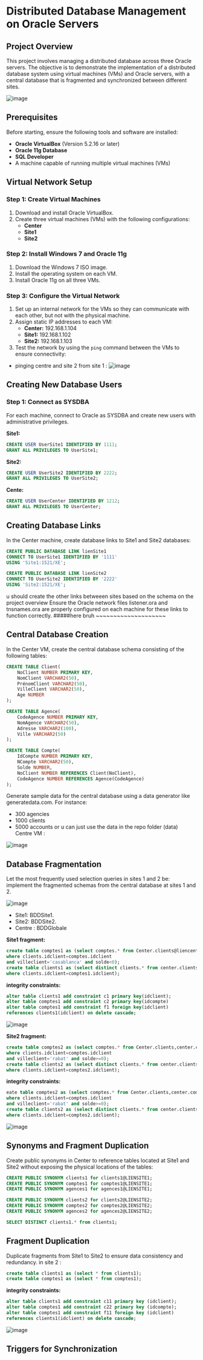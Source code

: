 # Distributed Database Management on Oracle Servers

## Project Overview

This project involves managing a distributed database across three Oracle servers. The objective is to demonstrate the implementation of a distributed database system using virtual machines (VMs) and Oracle servers, with a central database that is fragmented and synchronized between different sites.

![image](https://github.com/user-attachments/assets/b3782abf-1981-4368-b81b-76833aab170e)

## Prerequisites

Before starting, ensure the following tools and software are installed:

- **Oracle VirtualBox** (Version 5.2.16 or later)
- **Oracle 11g Database**
- **SQL Developer**
- A machine capable of running multiple virtual machines (VMs)

## Virtual Network Setup

### Step 1: Create Virtual Machines

1. Download and install Oracle VirtualBox.
2. Create three virtual machines (VMs) with the following configurations:
   - **Center**
   - **Site1**
   - **Site2**

### Step 2: Install Windows 7 and Oracle 11g

1. Download the Windows 7 ISO image.
2. Install the operating system on each VM.
3. Install Oracle 11g on all three VMs.

### Step 3: Configure the Virtual Network

1. Set up an internal network for the VMs so they can communicate with each other, but not with the physical machine.
2. Assign static IP addresses to each VM:
   - **Center:** 192.168.1.104
   - **Site1:** 192.168.1.102
   - **Site2:** 192.168.1.103
3. Test the network by using the `ping` command between the VMs to ensure connectivity:
*  pinging centre and site 2 from site 1 :
![image](https://github.com/user-attachments/assets/9116f984-ed27-4bc5-ae87-e4776fa66486)


  


## Creating New Database Users

### Step 1: Connect as SYSDBA

For each machine, connect to Oracle as SYSDBA and create new users with administrative privileges.

**Site1:**
```sql
CREATE USER UserSite1 IDENTIFIED BY 1111;
GRANT ALL PRIVILEGES TO UserSite1;
```

**Site2:**
```sql
CREATE USER UserSite2 IDENTIFIED BY 2222;
GRANT ALL PRIVILEGES TO UserSite2;
```

**Cente:**
```sql
CREATE USER UserCenter IDENTIFIED BY 1212;
GRANT ALL PRIVILEGES TO UserCenter;
```
## Creating Database Links

In the Center machine, create database links to Site1 and Site2 databases:

```sql
CREATE PUBLIC DATABASE LINK lienSite1 
CONNECT TO UserSite1 IDENTIFIED BY '1111' 
USING 'Site1:1521/XE';
```

```sql
CREATE PUBLIC DATABASE LINK lienSite2 
CONNECT TO UserSite2 IDENTIFIED BY '2222' 
USING 'Site2:1521/XE';
```
u should create the other links betweeen sites based on the schema on the project overview 
Ensure the Oracle network files listener.ora and tnsnames.ora are properly configured on each machine for these links to function correctly.
#####here bruh ~~~~~~~~~~~~~~~~~~~~
## Central Database Creation

In the Center VM, create the central database schema consisting of the following tables:

```sql
CREATE TABLE Client(
    NoClient NUMBER PRIMARY KEY,
    NomClient VARCHAR2(50),
    PrénomClient VARCHAR2(50),
    VilleClient VARCHAR2(50),
    Age NUMBER
);

CREATE TABLE Agence(
    CodeAgence NUMBER PRIMARY KEY,
    NomAgence VARCHAR2(50),
    Adresse VARCHAR2(100),
    Ville VARCHAR2(50)
);

CREATE TABLE Compte(
    IdCompte NUMBER PRIMARY KEY,
    NCompte VARCHAR2(50),
    Solde NUMBER,
    NoClient NUMBER REFERENCES Client(NoClient),
    CodeAgence NUMBER REFERENCES Agence(CodeAgence)
);

```
Generate sample data for the central database using a data generator like generatedata.com. For instance:

- 300 agencies
- 1000 clients
- 5000 accounts
or u can just use the data in the repo folder (data)  
Centre VM :

![image](https://github.com/user-attachments/assets/122538d0-03be-4310-95a4-4e2e23f482d8)

## Database Fragmentation

Let the most frequently used selection queries in sites 1 and 2 be: implement the fragmented schemas from the central database at sites 1 and 2.

![image](https://github.com/user-attachments/assets/810440e7-6c0d-4dba-ab48-b2875b773d0a)

- Site1: BDDSite1.
- Site2: BDDSite2.
- Centre : BDDGlobale
  
**Site1 fragment:**
```sql
create table comptes1 as (select comptes.* from Center.clients@liencenter,center.comptes@liencenter 
where clients.idclient=comptes.idclient
and villeclient='casablanca' and solde<0);
create table clients1 as (select distinct clients.* from center.clients@liencenter,comptes1
where clients.idclient=comptes1.idclient);
```

**integrity constraints:**
```sql
alter table clients1 add constraint c1 primary key(idclient);
alter table comptes1 add constraint c2 primary key(idcompte)
alter table comptes1 add constraint f1 foreign key(idclient)
references clients1(idclient) on delete cascade;
```
![image](https://github.com/user-attachments/assets/cb282198-36ef-48a6-8def-a72e0f396ad3)


**Site2 fragment:**
```sql
create table comptes2 as (select comptes.* from Center.clients,center.comptes 
where clients.idclient=comptes.idclient
and villeclient='rabat' and solde>=0);
create table clients2 as (select distinct clients.* from center.clients,comptes2
where clients.idclient=comptes2.idclient);
```

**integrity constraints:**
```sql
eate table comptes2 as (select comptes.* from Center.clients,center.comptes 
where clients.idclient=comptes.idclient
and villeclient='rabat' and solde>=0);
create table clients2 as (select distinct clients.* from center.clients,comptes2
where clients.idclient=comptes2.idclient);
```
![image](https://github.com/user-attachments/assets/d6019459-2604-4af3-9015-5efa70c2003e)


  
## Synonyms and Fragment Duplication

Create public synonyms in Center to reference tables located at Site1 and Site2 without exposing the physical locations of the tables:

```sql
CREATE PUBLIC SYNONYM clients1 for clients1@LIENSITE1;
CREATE PUBLIC SYNONYM comptes1 for comptes1@LIENSITE1;
CREATE PUBLIC SYNONYM agences1 for agences1@LIENSITE1;

CREATE PUBLIC SYNONYM clients2 for clients2@LIENSITE2;
CREATE PUBLIC SYNONYM comptes2 for comptes2@LIENSITE2;
CREATE PUBLIC SYNONYM agences2 for agences2@LIENSITE2;

SELECT DISTINCT clients1.* from clients1;


```

## Fragment Duplication

Duplicate fragments from Site1 to Site2 to ensure data consistency and redundancy. in site 2 :

```sql
create table clients1 as (select * from clients1);
create table comptes1 as (select * from comptes1);
```

**integrity constraints:**
```sql
alter table clients1 add constraint c11 primary key (idclient);
alter table comptes1 add constraint c22 primary key (idcompte);
alter table comptes1 add constraint f11 foreign key (idclient)
references clients1(idclient) on delete cascade;

```

![image](https://github.com/user-attachments/assets/d5beef0e-bbf6-4f99-87d3-720e2576c15f)

## Triggers for Synchronization 
